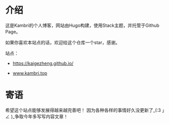 # 介绍

这是Kambri的个人博客，网站由Hugo构建，使用Stack主题，并托管于Github Page。

如果你喜欢本站点的话，欢迎给这个仓库一个star，感谢。

站点：

+ https://kaigezheng.github.io/

+ www.kambri.top

# 寄语

希望这个站点能够发展得越来越完善吧！
因为各种各样的事情好久没更新了_(:3 」∠ )_争取今年多写写内容文章！